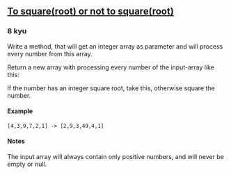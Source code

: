 <h2><a href=https://www.codewars.com/kata/57f6ad55cca6e045d2000627/train/javascript target="_blank">To square(root) or not to square(root)</a></h2><h3>8 kyu</h3><p>Write a method, that will get an integer array as parameter and will process every number from this array.</p><p>Return a new array with processing every number of the input-array like this:</p><p>If the number has an integer square root, take this, otherwise square the number.</p><h4 id="example">Example</h4><pre><code>[4,3,9,7,2,1] -&gt; [2,9,3,49,4,1]</code></pre><h4 id="notes">Notes</h4><p>The input array will always contain only positive numbers, and will never be empty or null.</p>